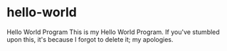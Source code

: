 # hello-world
Hello World Program
This is my Hello World Program.
If you've stumbled upon this, it's because I forgot to delete it; my apologies.
